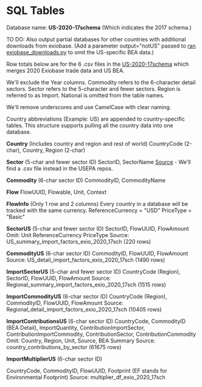 # SQL Tables

Database name: **US-2020-17schema** (Which indicates the 2017 schema.)

TO DO: Also output partial databases for other countries with additional downloads from exiobase. (Add a parameter output="notUS" passed to <a href="https://github.com/ModelEarth/USEEIO/tree/import_factors/import_factors_exio">ran exiobase_downloads.py</a> to omit the US-specific BEA data.)

Row totals below are for the 6 .csv files in the [US-2020-17schema](https://github.com/ModelEarth/OpenFootprint/tree/main/impacts/exiobase/US/2020) which merges 2020 Exiobase trade data and US BEA.<!--
	<a href="https://github.com/ModelEarth/USEEIO/tree/import_factors/import_factors_exio/output">Exiobase+BEA output for 2019</a>.
-->

We'll exclude the Year columns.
Commodity refers to the 6-character detail sectors.
Sector refers to the 5-character and fewer sectors.
Region is referred to as Import.
National is omitted from the table names.

We'll remove underscores and use CamelCase with clear naming.

Country abbreviations (Example: US) are appended to country-specific tables.
This structure supports pulling all the country data into one database.

**Country** (Includes country and region and rest of world)
CountryCode (2-char), Country, Region (2-char)

**Sector** (5-char and fewer sector ID)
SectorID, SectorName
[Source](https://github.com/ModelEarth/OpenFootprint/blob/main/impacts/2020/USEEIOv2.0.1-411/sectors.json) - We'll find a .csv file instead in the USEPA repos.

**Commodity** (6-char sector ID)
CommodityID, CommodityName

**Flow**
FlowUUID, Flowable, Unit, Context

**FlowInfo** (Only 1 row and 2 columns)
Every country in a database will be tracked with the same currency.
ReferenceCurrency = "USD"
PriceType = "Basic"

**SectorUS** (5-char and fewer sector ID)
SectorID, FlowUUID, FlowAmount
Omit: Unit ReferenceCurrency PriceType 
Source: US_summary_import_factors_exio_2020_17sch (220 rows)

**CommodityUS** (6-char sector ID)
CommodityID, FlowUUID, FlowAmount
Source: US_detail_import_factors_exio_2020_17sch (1490 rows)

**ImportSectorUS** (5-char and fewer sector ID)
CountryCode (Region), SectorID, FlowUUID, FlowAmount
Source: Regional_summary_import_factors_exio_2020_17sch (1515 rows)

**ImportCommodityUS** (6-char sector ID)
CountryCode (Region), CommodityID, FlowUUID, FlowAmount
Source: Regional_detail_import_factors_exio_2020_17sch (10405 rows)

**ImportContributionsUS** (6-char sector ID)
CountryCode, CommodityID (BEA Detail), ImportQuantity, ContributionImportSector, ContributionImportCommodity, ContributionSector, ContributionCommodity
Omit: Country, Region, Unit, Source, BEA Summary
Source: country_contributions_by_sector (61675 rows)

**ImportMultiplierUS** (6-char sector ID)
<!-- If we ever have a 5-char sector multiplier, the 5-char table will be ImportSectorMultiplierUS -->
CountryCode, CommodityID, FlowUUID, Footprint (EF stands for Environmental Footprint)
Source: multiplier_df_exio_2020_17sch